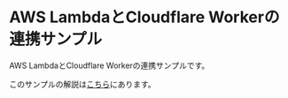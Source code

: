 # AWS LambdaとCloudflare Workerの連携サンプル

AWS LambdaとCloudflare Workerの連携サンプルです。

このサンプルの解説は[こちら](https://zenn.dev/ouvill/articles/cloudflare_worker_aws_lambda)にあります。
